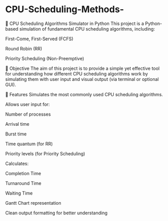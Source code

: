 # CPU-Scheduling-Methods-

🧠 CPU Scheduling Algorithms Simulator in Python
This project is a Python-based simulation of fundamental CPU scheduling algorithms, including:

First-Come, First-Served (FCFS)

Round Robin (RR)

Priority Scheduling (Non-Preemptive)

📌 Objective
The aim of this project is to provide a simple yet effective tool for understanding how different CPU scheduling algorithms work by simulating them with user input and visual output (via terminal or optional GUI).

🚀 Features
Simulates the most commonly used CPU scheduling algorithms.

Allows user input for:

Number of processes

Arrival time

Burst time

Time quantum (for RR)

Priority levels (for Priority Scheduling)

Calculates:

Completion Time

Turnaround Time

Waiting Time

Gantt Chart representation

Clean output formatting for better understanding
